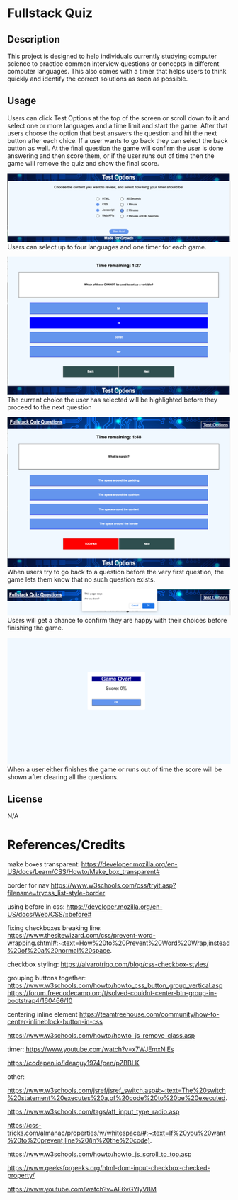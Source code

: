 # Fullstack Quiz

## Description

This project is designed to help individuals currently studying computer science to practice common interview questions or concepts in different computer languages. This also comes with a timer that helps
users to think quickly and identify the correct solutions as soon as possible. 


## Usage

Users can click Test Options at the top of the screen or scroll down to it and select one or more languages
and a time limit and start the game. After that users choose the option that best answers the question
and hit the next button after each chice. If a user wants to go back they can select the back button as well.
At the final question the game will confirm the user is done answering and then score them, or if the user
runs out of time then the game will remove the quiz and show the final score.

![photo showing test option selection](assets/images/test_options.png)
Users can select up to four languages and one timer for each game.

![photo showing how the current choice by user is selected](assets/images/select.png)
The current choice the user has selected will be highlighted before they proceed to the next question

![photo showing what happens when users try to go back too far](assets/images/too_far.png)
When users try to go back to a question before the very first question, the game lets them know
that no such question exists.

![a card to ask users if they are done with all their questions](assets/images/finished.png)
Users will get a chance to confirm they are happy with their choices before finishing the game.

![photo of end game card](assets/images/gameover.png)
When a user either finishes the game or runs out of time the score will be shown after clearing all the questions.

## License

N/A


# References/Credits

make boxes transparent:
https://developer.mozilla.org/en-US/docs/Learn/CSS/Howto/Make_box_transparent#

border for nav
https://www.w3schools.com/css/tryit.asp?filename=trycss_list-style-border

using before in css:
https://developer.mozilla.org/en-US/docs/Web/CSS/::before#

fixing checkboxes breaking line:
https://www.thesitewizard.com/css/prevent-word-wrapping.shtml#:~:text=How%20to%20Prevent%20Word%20Wrap,instead%20of%20a%20normal%20space.

checkbox styling:
https://alvarotrigo.com/blog/css-checkbox-styles/

grouping buttons together:
https://www.w3schools.com/howto/howto_css_button_group_vertical.asp
https://forum.freecodecamp.org/t/solved-couldnt-center-btn-group-in-bootstrap4/160466/10

centering inline element
https://teamtreehouse.com/community/how-to-center-inlineblock-button-in-css

https://www.w3schools.com/howto/howto_js_remove_class.asp

timer:
https://www.youtube.com/watch?v=x7WJEmxNlEs

https://codepen.io/ideaguy1974/pen/pZBBLK

other:

https://www.w3schools.com/jsref/jsref_switch.asp#:~:text=The%20switch%20statement%20executes%20a,of%20code%20to%20be%20executed.

https://www.w3schools.com/tags/att_input_type_radio.asp

https://css-tricks.com/almanac/properties/w/whitespace/#:~:text=If%20you%20want%20to%20prevent,line%20(in%20the%20code).

https://www.w3schools.com/howto/howto_js_scroll_to_top.asp

https://www.geeksforgeeks.org/html-dom-input-checkbox-checked-property/

https://www.youtube.com/watch?v=AF6vGYIyV8M